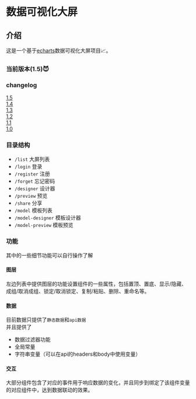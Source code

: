 # 数据可视化大屏  

## 介绍  
这是一个基于[echarts](https://github.com/apache/echarts)数据可视化大屏项目📈。

### 当前版本(1.5)😈    

### changelog  
[1.5](https://github.com/food-billboard/create-chart/blob/main/public/docs/1.5.md)  
[1.4](https://github.com/food-billboard/create-chart/blob/main/public/docs/1.4.md)  
[1.3](https://github.com/food-billboard/create-chart/blob/main/public/docs/1.3.md)  
[1.2](https://github.com/food-billboard/create-chart/blob/main/public/docs/1.2.md)  
[1.1](https://github.com/food-billboard/create-chart/blob/main/public/docs/1.1.md)  
[1.0](https://github.com/food-billboard/create-chart/blob/main/public/docs/1.0.md)  

### 目录结构  
- `/list` 大屏列表
- `/login` 登录  
- `/register` 注册  
- `/forget` 忘记密码  
- `/designer` 设计器  
- `/preview` 预览  
- `/share` 分享  
- `/model` 模板列表  
- `/model-designer` 模板设计器   
- `/model-preview` 模板预览  
### 功能 
其中的一些细节功能可以自行操作了解   
#### 图层  
左边列表中提供图层的功能设置组件的一些属性，包括置顶、置底、显示/隐藏、成组/取消成组、锁定/取消锁定、复制/粘贴、删除、重命名等。  
#### 数据  
目前数据只提供了`静态数据`和`api数据`  
并且提供了  
- 数据过滤器功能  
- 全局常量  
- 字符串变量（可以在api的headers和body中使用变量）  
#### 交互  
大部分组件包含了对应的事件用于响应数据的变化，并且同步到绑定了该组件变量的对应组件中，达到数据联动的效果。  